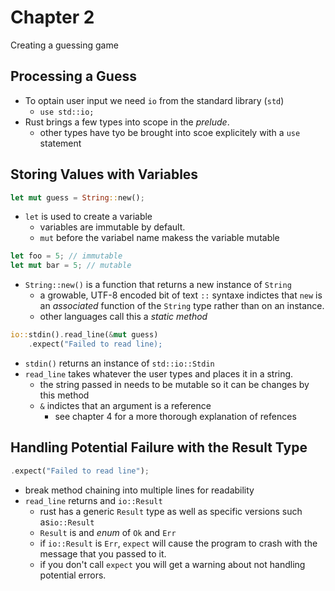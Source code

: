 # Chapter 2
Creating a guessing game

## Processing a Guess
- To optain user input we need `io` from the standard library (`std`)
  - `use std::io;`
- Rust brings a few types into scope in the _prelude_.
  - other types have tyo be brought into scoe explicitely with a `use` statement

## Storing Values with Variables

``` rust
let mut guess = String::new();
```

- `let` is used to create a variable
  - variables are immutable by default.
  - `mut` before the variabel name makess the variable mutable

``` rust
let foo = 5; // immutable
let mut bar = 5; // mutable
```

- `String::new()` is a function that returns a new instance of `String`
  - a growable, UTF-8 encoded bit of text
  `::` syntaxe indictes that `new` is an _associated_ function of the `String` type rather than on an instance.
  - other languages call this a _static method_

``` rust
io::stdin().read_line(&mut guess)
    .expect("Failed to read line);
```

- `stdin()` returns an instance of `std::io::Stdin`
- `read_line` takes whatever the user types and places it in a string.
  - the string passed in needs to be mutable so it can be changes by this method
  - `&` indictes that an argument is a reference
    - see chapter 4 for a more thorough explanation of refences

## Handling Potential Failure with the Result Type
``` rust
.expect("Failed to read line");
```
- break method chaining into multiple lines for readability
- `read_line` returns and `io::Result`
  - rust has a generic `Result` type as well as specific versions such as`io::Result`
  - `Result` is and _enum_ of `Ok` and `Err`
  - if `io::Result` is `Err`, `expect` will cause the program to crash with the message that you passed to it.
  - if you don't call `expect` you will get a warning about not handling potential errors.